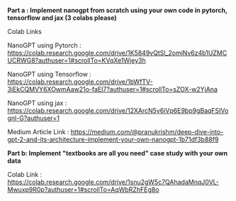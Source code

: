 **Part a : Implement nanogpt from scratch using your own code in pytorch, tensorflow and jax (3 colabs please)**

Colab Links

NanoGPT using Pytorch : https://colab.research.google.com/drive/1K5849vQtSl_2omjNv6z4b1UZMCUCRWG8?authuser=1#scrollTo=KVqXe1Wjey3h

NanoGPT using Tensorflow : https://colab.research.google.com/drive/1bWfTV-3iEkCQMVY6XOwmAaw21o-faEl7?authuser=1#scrollTo=sZOX-w2YjAna

NanoGPT using jax : https://colab.research.google.com/drive/12XArcN5y6iVp6E9bp9gBaqFSIVognl-G?authuser=1

Medium Article Link : https://medium.com/@pranukrishm/deep-dive-into-gpt-2-and-its-architecture-implement-your-own-nanogpt-1b71df3b88f9




**Part b: Implement "textbooks are all you need" case study with your own data**

Colab Link : https://colab.research.google.com/drive/1snu2gW5c7QAhadaMnqJ0VL-Mwuxp9R0p?authuser=1#scrollTo=AqWbRZhFEg8o
